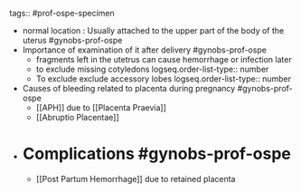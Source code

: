 tags:: #prof-ospe-specimen

- normal location : Usually attached to the upper part of the body of the uterus #gynobs-prof-ospe
- Importance of examination of it after delivery #gynobs-prof-ospe
	- fragments left in the utetrus can cause hemorrhage or infection later
	- to exclude missing cotyledons
	  logseq.order-list-type:: number
	- To exclude exclude accessory lobes
	  logseq.order-list-type:: number
- Causes of bleeding related to placenta during pregnancy #gynobs-prof-ospe
	- [[APH]] due to [[Placenta Praevia]]
	- [[Abruptio Placentae]]
- # Complications #gynobs-prof-ospe
	- [[Post Partum Hemorrhage]] due to retained placenta
